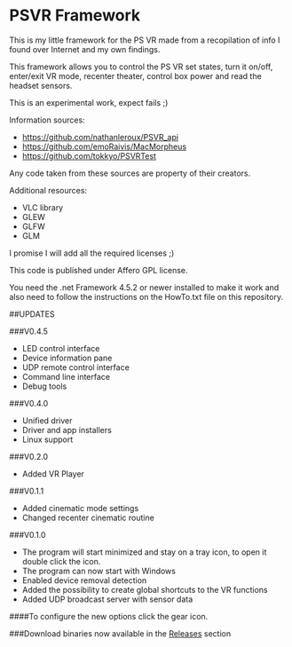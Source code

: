 # PSVR Framework

This is my little framework for the PS VR made from a recopilation of info I found over Internet and my own findings.

This framework allows you to control the PS VR set states, turn it on/off, enter/exit VR mode, recenter theater, control box power and read the headset sensors.

This is an experimental work, expect fails ;)

Information sources: 

* https://github.com/nathanleroux/PSVR_api
* https://github.com/emoRaivis/MacMorpheus
* https://github.com/tokkyo/PSVRTest

Any code taken from these sources are property of their creators.

Additional resources:

* VLC library
* GLEW
* GLFW
* GLM

I promise I will add all the required licenses ;)

This code is published under Affero GPL license.

You need the .net Framework 4.5.2 or newer installed to make it work and also need to follow the instructions on the HowTo.txt file on this repository.

##UPDATES

###V0.4.5

- LED control interface
- Device information pane
- UDP remote control interface
- Command line interface
- Debug tools

###V0.4.0

- Unified driver
- Driver and app installers
- Linux support

###V0.2.0

- Added VR Player

###V0.1.1

- Added cinematic mode settings
- Changed recenter cinematic routine

###V0.1.0

- The program will start minimized and stay on a tray icon, to open it double click the icon.
- The program can now start with Windows
- Enabled device removal detection
- Added the possibility to create global shortcuts to the VR functions
- Added UDP broadcast server with sensor data



####To configure the new options click the gear icon.

###Download binaries now available in the [Releases](https://github.com/gusmanb/PSVRFramework/releases) section
